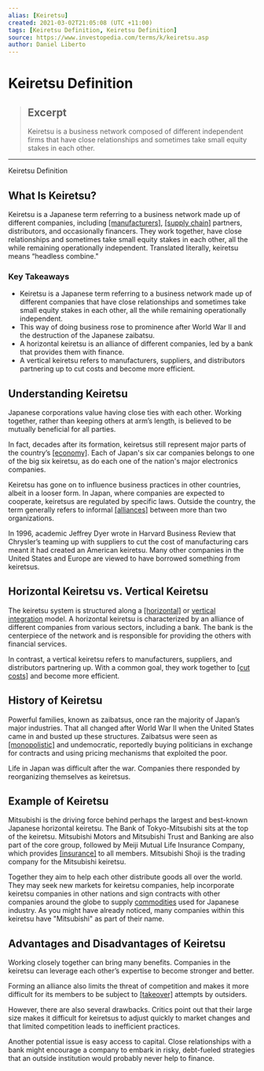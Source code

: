 ```yaml
---
alias: [Keiretsu]
created: 2021-03-02T21:05:08 (UTC +11:00)
tags: [Keiretsu Definition, Keiretsu Definition]
source: https://www.investopedia.com/terms/k/keiretsu.asp
author: Daniel Liberto
---
```


# Keiretsu Definition

> ## Excerpt
> Keiretsu is a business network composed of different independent firms that have close relationships and sometimes take small equity stakes in each other.

---

Keiretsu Definition
## What Is Keiretsu?

Keiretsu is a Japanese term referring to a business network made up of different companies, including [[manufacturers]](https://www.investopedia.com/terms/m/manufacturing.asp), [[supply chain]](https://www.investopedia.com/terms/s/supplychain.asp) partners, distributors, and occasionally financers. They work together, have close relationships and sometimes take small equity stakes in each other, all the while remaining operationally independent. Translated literally, keiretsu means “headless combine."

### Key Takeaways

-   Keiretsu is a Japanese term referring to a business network made up of different companies that have close relationships and sometimes take small equity stakes in each other, all the while remaining operationally independent.
-   This way of doing business rose to prominence after World War II and the destruction of the Japanese zaibatsu.
-   A horizontal keiretsu is an alliance of different companies, led by a bank that provides them with finance.
-   A vertical keiretsu refers to manufacturers, suppliers, and distributors partnering up to cut costs and become more efficient.

## Understanding Keiretsu

Japanese corporations value having close ties with each other. Working together, rather than keeping others at arm’s length, is believed to be mutually beneficial for all parties.

In fact, decades after its formation, keiretsus still represent major parts of the country’s [[economy]](https://www.investopedia.com/terms/e/economy.asp). Each of Japan's six car companies belongs to one of the big six keiretsu, as do each one of the nation's major electronics companies.

Keiretsu has gone on to influence business practices in other countries, albeit in a looser form. In Japan, where companies are expected to cooperate, keiretsus are regulated by specific laws. Outside the country, the term generally refers to informal [[alliances]](https://www.investopedia.com/terms/s/strategicalliance.asp) between more than two organizations.

In 1996, academic Jeffrey Dyer wrote in Harvard Business Review that Chrysler’s teaming up with suppliers to cut the cost of manufacturing cars meant it had created an American keiretsu. Many other companies in the United States and Europe are viewed to have borrowed something from keiretsus.

## Horizontal Keiretsu vs. Vertical Keiretsu

The keiretsu system is structured along a [[horizontal]](https://www.investopedia.com/terms/h/horizontalintegration.asp) or [vertical integration](https://www.investopedia.com/terms/v/verticalintegration.asp) model. A horizontal keiretsu is characterized by an alliance of different companies from various sectors, including a bank. The bank is the centerpiece of the network and is responsible for providing the others with financial services.

In contrast, a vertical keiretsu refers to manufacturers, suppliers, and distributors partnering up. With a common goal, they work together to [[cut costs]](https://www.investopedia.com/terms/c/cost-cutting.asp) and become more efficient.

## History of Keiretsu

Powerful families, known as zaibatsus, once ran the majority of Japan’s major industries. That all changed after World War II when the United States came in and busted up these structures. Zaibatsus were seen as [[monopolistic]](https://www.investopedia.com/terms/m/monopoly.asp) and undemocratic, reportedly buying politicians in exchange for contracts and using pricing mechanisms that exploited the poor.

Life in Japan was difficult after the war. Companies there responded by reorganizing themselves as keiretsus.

## Example of Keiretsu

Mitsubishi is the driving force behind perhaps the largest and best-known Japanese horizontal keiretsu. The Bank of Tokyo-Mitsubishi sits at the top of the keiretsu. Mitsubishi Motors and Mitsubishi Trust and Banking are also part of the core group, followed by Meiji Mutual Life Insurance Company, which provides [[insurance]](https://www.investopedia.com/terms/i/insurance.asp) to all members. Mitsubishi Shoji is the trading company for the Mitsubishi keiretsu.

Together they aim to help each other distribute goods all over the world. They may seek new markets for keiretsu companies, help incorporate keiretsu companies in other nations and sign contracts with other companies around the globe to supply [commodities](https://www.investopedia.com/terms/c/commodity.asp) used for Japanese industry. As you might have already noticed, many companies within this keiretsu have "Mitsubishi" as part of their name.

## Advantages and Disadvantages of Keiretsu

Working closely together can bring many benefits. Companies in the keiretsu can leverage each other’s expertise to become stronger and better.

Forming an alliance also limits the threat of competition and makes it more difficult for its members to be subject to [[takeover]](https://www.investopedia.com/terms/t/takeover.asp) attempts by outsiders.

However, there are also several drawbacks. Critics point out that their large size makes it difficult for keiretsus to adjust quickly to market changes and that limited competition leads to inefficient practices.

Another potential issue is easy access to capital. Close relationships with a bank might encourage a company to embark in risky, debt-fueled strategies that an outside institution would probably never help to finance.
